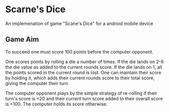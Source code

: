 # Scarne's Dice

An implemenation of game "Scane's Dice" for a android mobile device

## Game Aim

To succeed one must score 100 points before the computer opponent. 

One scores points by rolling a die a number of times. If the die lands on 2-6 the die value as added to the current rounds score. 
If the die lands on 1, all the points scored in the current round is lost. 
One can maintain their score by holding it, which adds their current rounds score to their total score, giving the computer their turn.


The computer opponent plays by the simple strategy of re-rolling if their turn's score is <20 and their current turn score added to their overall score is <100.
The computer holds its score otherwise.
